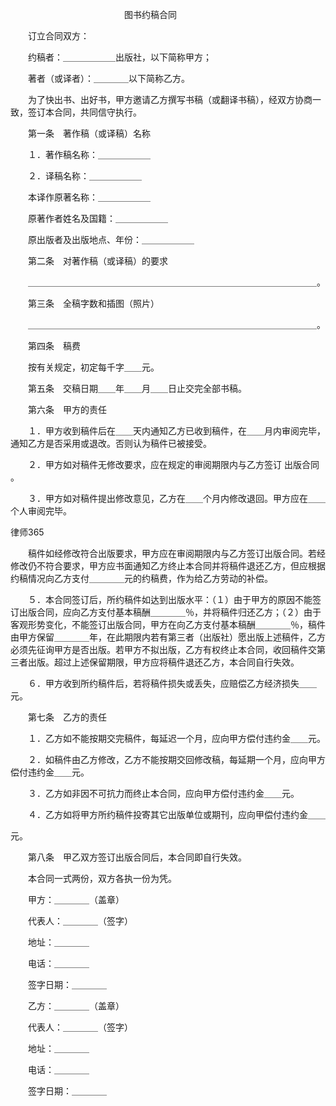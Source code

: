 
 　　　　　　　　　　　　　图书约稿合同 

　　订立合同双方： 



　　约稿者：＿＿＿＿＿＿出版社，以下简称甲方； 

　　著者（或译者）：＿＿＿＿以下简称乙方。 



　　为了快出书、出好书，甲方邀请乙方撰写书稿（或翻译书稿），经双方协商一致，签订本合同，共同信守执行。 



　　第一条　著作稿（或译稿）名称 



　　１．著作稿名称：＿＿＿＿＿＿ 



　　２．译稿名称：＿＿＿＿＿＿ 

　　本译作原著名称：＿＿＿＿＿＿ 

　　原著作者姓名及国籍：＿＿＿＿＿＿ 

　　原出版者及出版地点、年份：＿＿＿＿＿＿ 



　　第二条　对著作稿（或译稿）的要求 

　　＿＿＿＿＿＿＿＿＿＿＿＿＿＿＿＿＿＿＿＿＿＿＿＿＿＿＿＿＿＿＿＿＿。 



　　第三条　全稿字数和插图（照片） 

　　＿＿＿＿＿＿＿＿＿＿＿＿＿＿＿＿＿＿＿＿＿＿＿＿＿＿＿＿＿＿＿＿＿。 



　　第四条　稿费 

　　按有关规定，初定每千字＿＿元。 



　　第五条　交稿日期＿＿年＿＿月＿＿日止交完全部书稿。 



　　第六条　甲方的责任 



　　１．甲方收到稿件后在＿＿天内通知乙方已收到稿件，在＿＿月内审阅完毕，通知乙方是否采用或退改。否则认为稿件已被接受。 



　　２．甲方如对稿件无修改要求，应在规定的审阅期限内与乙方签订
出版合同
。 



　　３．甲方如对稿件提出修改意见，乙方在＿＿个月内修改退回。甲方应在＿＿个人审阅完毕。 







 
律师365






　　稿件如经修改符合出版要求，甲方应在审阅期限内与乙方签订出版合同。若经修改仍不符合要求，甲方应书面通知乙方终止本合同并将稿件退还乙方，但应根据约稿情况向乙方支付＿＿＿＿元的约稿费，作为给乙方劳动的补偿。 







　　５．本合同签订后，所约稿件如达到出版水平：（１）由于甲方的原因不能签订出版合同，应向乙方支付基本稿酬＿＿＿＿％，并将稿件归还乙方；（２）由于客观形势变化，不能签订出版合同，甲方在向乙方支付基本稿酬＿＿＿＿％，稿件由甲方保留＿＿＿＿年，在此期限内若有第三者（出版社）愿出版上述稿件，乙方必须先征询甲方是否出版。若甲方不拟出版，乙方有权终止本合同，收回稿件交第三者出版。超过上述保留期限，甲方应将稿件退还乙方，本合同自行失效。 







　　６．甲方收到所约稿件后，若将稿件损失或丢失，应赔偿乙方经济损失＿＿元。 







　　第七条　乙方的责任 







　　１．乙方如不能按期交完稿件，每延迟一个月，应向甲方偿付违约金＿＿元。 



　　２．如稿件由乙方修改，乙方不能按期交回修改稿，每延期一个月，应向甲方偿付违约金＿＿元。 



　　３．乙方如非因不可抗力而终止本合同，应向甲方偿付违约金＿＿元。 



　　４．乙方如将甲方所约稿件投寄其它出版单位或期刊，应向甲偿付违约金＿＿ 



元。 







　　第八条　甲乙双方签订出版合同后，本合同即自行失效。 







　　本合同一式两份，双方各执一份为凭。 







　　甲方：＿＿＿＿（盖章） 



　　代表人：＿＿＿＿（签字） 



　　地址：＿＿＿＿ 



　　电话：＿＿＿＿ 



　　签字日期：＿＿＿＿ 



　　乙方：＿＿＿＿（盖章） 



　　代表人：＿＿＿＿（签字） 



　　地址：＿＿＿＿ 



　　电话：＿＿＿＿ 



　　签字日期：＿＿＿＿ 


 

 
 
 
 
 
  


  
 

  


  


  
 
 
 
 

